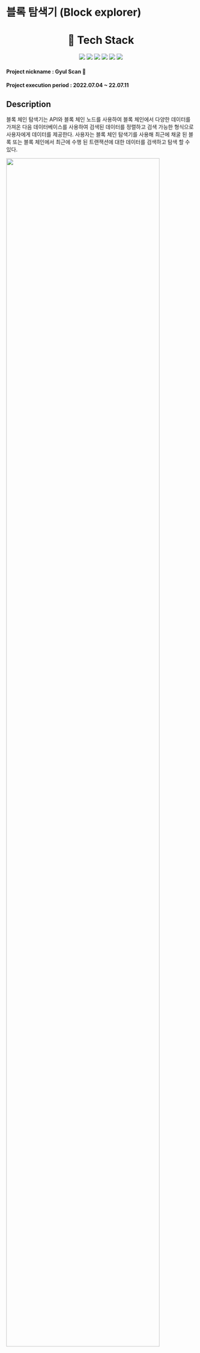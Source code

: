 # 블록 탐색기 (Block explorer)
  
<div align=center>
  <h1>
    🔨 Tech Stack
  </h1>
  <img src="https://img.shields.io/badge/html-E34F26?style=for-the-badge&logo=html5&logoColor=white">
  <img src="https://img.shields.io/badge/css-1572B6?style=for-the-badge&logo=css3&logoColor=white">
  <img src="https://img.shields.io/badge/javascript-F7DF1E?style=for-the-badge&logo=javascript&logoColor=black">
  <img src="https://img.shields.io/badge/Node.js-339933?style=for-the-badge&logo=node.js&logoColor=black">
  <img src="https://img.shields.io/badge/react-61DAFB?style=for-the-badge&logo=react&logoColor=black">
  <img src="https://img.shields.io/badge/ReduxSaga-999999?style=for-the-badge&logo=redux%20saga&logoColor=white">
  
</div>

#### Project nickname : Gyul Scan 🍊
#### Project execution period : 2022.07.04 ~ 22.07.11

## Description

블록 체인 탐색기는 API와 블록 체인 노드를 사용하여 블록 체인에서 다양한 데이터를 가져온 다음 데이터베이스를 사용하여 검색된 데이터를 정렬하고 검색 가능한 형식으로 사용자에게 데이터를 제공한다. 사용자는 블록 체인 탐색기를 사용해 최근에 채굴 된 블록 또는 블록 체인에서 최근에 수행 된 트랜잭션에 대한 데이터를 검색하고 탐색 할 수 있다.

<img width="90%" src="https://user-images.githubusercontent.com/99451642/195080360-a7b3f4a4-4dd2-40fe-b725-5c5b41abe1f7.gif"/>

## Step 1

```
npm install
```

Or

```
npm i
```

## Step 2 

```
cd back
```

```
.env
```

```
vi .env
```

```
DB_HOST = 127.0.0.1
DB_USER = 'your_mysql_id'
DB_PASSWORD = 'your_mysql_id'
DB_DATABASE = 'your_database_name'

```

Or

back 디렉토리 안에 .env 파일을 생성해 준 뒤

```
DB_HOST = 127.0.0.1
DB_USER = 'your_mysql_id'
DB_PASSWORD = 'your_mysql_id'
DB_DATABASE = 'your_database_name'

```
를 입력 후 저장해준다.


**DB스키마 파일 위치: back/DB/DB.sql

## Step 3

locahost:8545 포트로 프라이빗 네트워크를 연결한다.
간단히 truffle 테스트 네트워크를 사용해도 된다.

## Step 4

```
cd front
```

```
npm run start
```

다른 터미널 Open

```
cd front
```

```
npm run start
```
